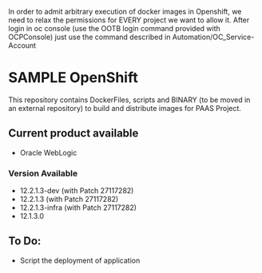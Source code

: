 In order to admit arbitrary execution of docker images in Openshift, we need to relax the permissions for EVERY project we want to allow it.
After login in oc console (use the OOTB login command provided with OCPConsole) just use the command described in  Automation/OC_Service-Account

# SAMPLE OpenShift
This repository contains DockerFiles, scripts and BINARY (to be moved in an external repository) to build and distribute images for PAAS Project.

## Current product available
 - Oracle WebLogic
### Version Available
- 12.2.1.3-dev (with Patch 27117282)
- 12.2.1.3 (with Patch 27117282)
- 12.2.1.3-infra (with Patch 27117282)
- 12.1.3.0
 
## To Do:

- Script the deployment of application